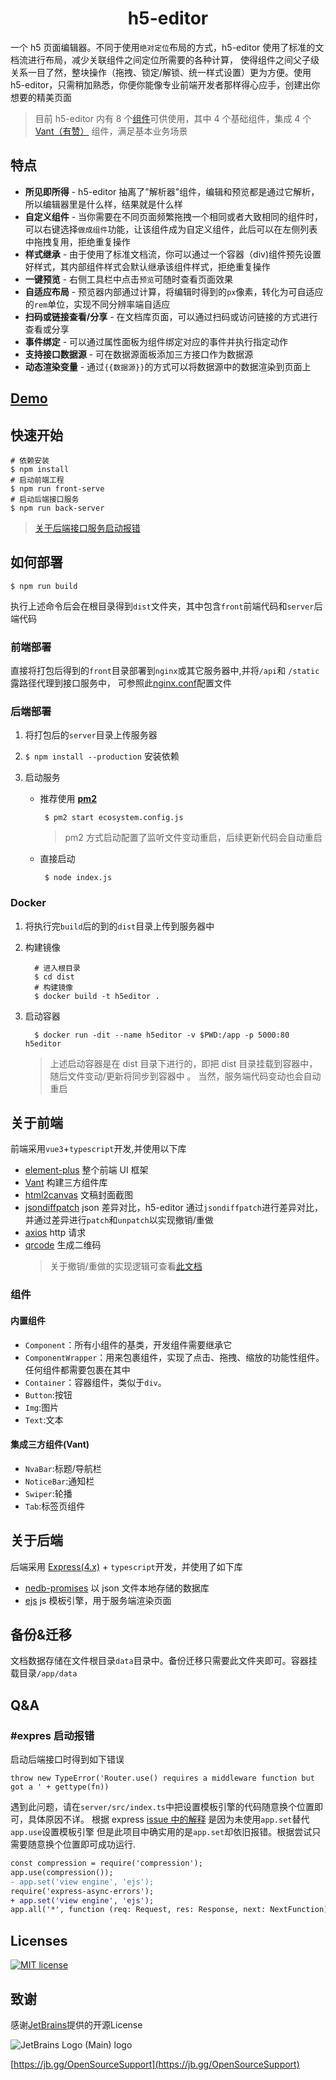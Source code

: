 <div align="center">

# h5-editor

</div>

一个 h5 页面编辑器。不同于使用`绝对定位`布局的方式，h5-editor 使用了标准的文档流进行布局，减少关联组件之间定位所需要的各种计算，
使得组件之间父子级关系一目了然，整块操作（拖拽、锁定/解锁、统一样式设置）更为方便。使用 h5-editor，只需稍加熟悉，你便你能像专业前端开发者那样得心应手，创建出你想要的精美页面

> 目前 h5-editor 内有 8 个[组件](#组件)可供使用，其中 4 个基础组件，集成 4 个[Vant（有赞）](https://youzan.github.io/vant/#/zh-CN) 组件，满足基本业务场景

## 特点

- **所见即所得** - h5-editor 抽离了"解析器"组件，编辑和预览都是通过它解析，所以编辑器里是什么样，结果就是什么样
- **自定义组件** - 当你需要在不同页面频繁拖拽一个相同或者大致相同的组件时，可以右键选择`做成组件`功能，让该组件成为自定义组件，此后可以在左侧列表中拖拽复用，拒绝重复操作
- **样式继承** - 由于使用了标准文档流，你可以通过一个容器（div)组件预先设置好样式，其内部组件样式会默认继承该组件样式，拒绝重复操作
- **一键预览** - 右侧工具栏中点击`预览`可随时查看页面效果
- **自适应布局** - 预览器内部通过计算，将编辑时得到的`px`像素，转化为可自适应的`rem`单位，实现不同分辨率端自适应
- **扫码或链接查看/分享** - 在文档库页面，可以通过扫码或访问链接的方式进行查看或分享
- **事件绑定** - 可以通过属性面板为组件绑定对应的事件并执行指定动作
- **支持接口数据源** - 可在数据源面板添加三方接口作为数据源
- **动态渲染变量** - 通过`{{数据源}}`的方式可以将数据源中的数据渲染到页面上


## [Demo](http://h5editor.moog.site)

## 快速开始

```shell
# 依赖安装
$ npm install
# 启动前端工程
$ npm run front-serve
# 启动后端接口服务
$ npm run back-server
```

> [关于后端接口服务启动报错](#expres启动报错)

## 如何部署

```shell
$ npm run build
```

执行上述命令后会在根目录得到`dist`文件夹，其中包含`front`前端代码和`server`后端代码

### 前端部署

直接将打包后得到的`front`目录部署到`nginx`或其它服务器中,并将`/api`和 `/static`露路径代理到接口服务中，
可参照此[nginx.conf](docker/nginx.conf)配置文件

### 后端部署

1. 将打包后的`server`目录上传服务器

2. `$ npm install --production` 安装依赖

3. 启动服务

   - 推荐使用 **[pm2](https://github.com/Unitech/pm2)**

     ```shell
      $ pm2 start ecosystem.config.js
     ```

     > pm2 方式启动配置了监听文件变动重启，后续更新代码会自动重启

   - 直接启动

     ```shell
      $ node index.js
     ```

### Docker

1. 将执行完`build`后的到的`dist`目录上传到服务器中
2. 构建镜像

   ```shell
     # 进入根目录
     $ cd dist
     # 构建镜像
     $ docker build -t h5editor .
   ```

3. 启动容器

   ```shell
     $ docker run -dit --name h5editor -v $PWD:/app -p 5000:80 h5editor
   ```

   > 上述启动容器是在 dist 目录下进行的，即把 dist 目录挂载到容器中，随后文件变动/更新将同步到容器中
   > 。 当然，服务端代码变动也会自动重启

## 关于前端

前端采用`vue3`+`typescript`开发,并使用以下库

- [element-plus](https://github.com/element-plus/element-plus) 整个前端 UI 框架
- [Vant](https://github.com/vant-ui/vant) 构建三方组件库
- [html2canvas](https://github.com/niklasvh/html2canvas) 文稿封面截图
- [jsondiffpatch](https://github.com/benjamine/jsondiffpatch) json 差异对比，h5-editor 通过`jsondiffpatch`进行差异对比，并通过差异进行`patch`和`unpatch`以实现撤销/重做
- [axios](https://github.com/axios/axios) http 请求
- [qrcode](https://github.com/soldair/node-qrcode) 生成二维码
  > 关于撤销/重做的实现逻辑可查看[此文档](docs/diffpatch/README.md)

### 组件

#### 内置组件

- `Component`：所有小组件的基类，开发组件需要继承它
- `ComponentWrapper`：用来包裹组件，实现了点击、拖拽、缩放的功能性组件。任何组件都需要包裹在其中
- `Container`：容器组件，类似于`div`。
- `Button`:按钮
- `Img`:图片
- `Text`:文本

#### 集成三方组件(Vant)

- `NvaBar`:标题/导航栏
- `NoticeBar`:通知栏
- `Swiper`:轮播
- `Tab`:标签页组件

## 关于后端

后端采用 [Express(4.x)](https://expressjs.com/) + `typescript`开发，并使用了如下库

- [nedb-promises](https://github.com/bajankristof/nedb-promises) 以 json 文件本地存储的数据库
- [ejs](https://github.com/mde/ejs) js 模板引擎，用于服务端渲染页面

## 备份&迁移

文档数据存储在文件根目录`data`目录中。备份迁移只需要此文件夹即可。容器挂载目录`/app/data`

## Q&A

### #expres 启动报错

启动后端接口时得到如下错误

`throw new TypeError('Router.use() requires a middleware function but got a ' + gettype(fn))`

遇到此问题，请在`server/src/index.ts`中把设置模板引擎的代码随意换个位置即可，具体原因不详。
根据 express [issue 中的解释](https://github.com/expressjs/express/issues/4930) 是因为未使用`app.set`替代`app.use`设置模板引擎
但是此项目中确实用的是`app.set`却依旧报错。根据尝试只需要随意换个位置即可成功运行.

```diff
const compression = require('compression');
app.use(compression());
- app.set('view engine', 'ejs');
require('express-async-errors');
+ app.set('view engine', 'ejs');
app.all('*', function (req: Request, res: Response, next: NextFunction) {
```

## Licenses

[![MIT license](https://img.shields.io/badge/License-MIT-blue.svg)](https://lbesson.mit-license.org/)

## 致谢
感谢[JetBrains](https://www.jetbrains.com)提供的开源License

![JetBrains Logo (Main) logo](https://resources.jetbrains.com/storage/products/company/brand/logos/jb_beam.svg)

[https://jb.gg/OpenSourceSupport](https://jb.gg/OpenSourceSupport)

